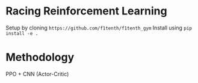 # Racing Reinforcement Learning
Setup by cloning `https://github.com/f1tenth/f1tenth_gym`
Install using `pip install -e .`

# Methodology
PPO + CNN (Actor-Critic)
